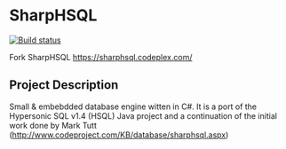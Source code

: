 # SharpHSQL 

[![Build status](https://ci.appveyor.com/api/projects/status/tbr0x7npslasrm7r?svg=true)](https://ci.appveyor.com/project/MaiKeBing/sharphsql)

Fork  SharpHSQL https://sharphsql.codeplex.com/

## Project Description
Small & embebdded database engine witten in C#. It is a port of the Hypersonic SQL v1.4 (HSQL) Java project and a continuation of the initial work done by Mark Tutt (http://www.codeproject.com/KB/database/sharphsql.aspx) 
